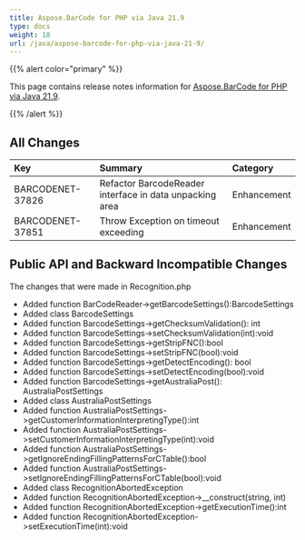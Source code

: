 ```yaml
---
title: Aspose.BarCode for PHP via Java 21.9
type: docs
weight: 18
url: /java/aspose-barcode-for-php-via-java-21-9/
---
```


{{% alert color="primary" %}} 

This page contains release notes information for [Aspose.BarCode for PHP via Java 21.9](https://downloads.aspose.com/barcode/phpjava/new-releases/aspose.barcode-for-php-via-java-21.9/).

{{% /alert %}} 
## **All Changes**

|**Key**|**Summary**|**Category**|
| :- | :- | :- |
|BARCODENET-37826|Refactor BarcodeReader interface in data unpacking area|Enhancement|
|BARCODENET-37851|Throw Exception on timeout exceeding|Enhancement|

## **Public API and Backward Incompatible Changes**
The changes that were made in Recognition.php
- Added function BarCodeReader->getBarcodeSettings():BarcodeSettings
- Added class BarcodeSettings
- Added function BarcodeSettings->getChecksumValidation(): int
- Added function BarcodeSettings->setChecksumValidation(int):void
- Added function BarcodeSettings->getStripFNC():bool
- Added function BarcodeSettings->setStripFNC(bool):void
- Added function BarcodeSettings->getDetectEncoding(): bool
- Added function BarcodeSettings->setDetectEncoding(bool):void
- Added function BarcodeSettings->getAustraliaPost(): AustraliaPostSettings
- Added class AustraliaPostSettings
- Added function AustraliaPostSettings->getCustomerInformationInterpretingType():int
- Added function AustraliaPostSettings->setCustomerInformationInterpretingType(int):void
- Added function AustraliaPostSettings->getIgnoreEndingFillingPatternsForCTable():bool
- Added function AustraliaPostSettings->setIgnoreEndingFillingPatternsForCTable(bool):void
- Added class RecognitionAbortedException
- Added function RecognitionAbortedException->__construct(string, int)
- Added function RecognitionAbortedException->getExecutionTime():int
- Added function RecognitionAbortedException->setExecutionTime(int):void
